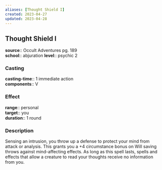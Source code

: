 ```yaml
---
aliases: [Thought Shield I]
created: 2023-04-27
updated: 2023-04-28
---
```


## Thought Shield I

**source**:: Occult Adventures pg. 189  
**school**:: abjuration
**level**:: psychic 2

### Casting

**casting-time**:: 1 immediate action  
**components**:: V

### Effect

**range**:: personal  
**target**:: you  
**duration**:: 1 round

### Description

Sensing an intrusion, you throw up a defense to protect your mind from attack or analysis. This grants you a +4 circumstance bonus on Will saving throws against mind-affecting effects. As long as this spell lasts, spells and effects that allow a creature to read your thoughts receive no information from you.
